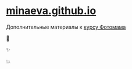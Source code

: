 [minaeva.github.io](http://minaeva.github.io/)
=================

Дополнительные материалы к [курсу Фотомама](http://minaeva.kiev.ua/photomama/)

:camel:

:sparkles:

:boom:
